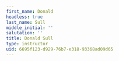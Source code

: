 ```yaml
---
first_name: Donald
headless: true
last_name: Sull
middle_initial: ''
salutation: ''
title: Donald Sull
type: instructor
uid: 6695f123-d929-76b7-e318-93368ad09d65
---
```

